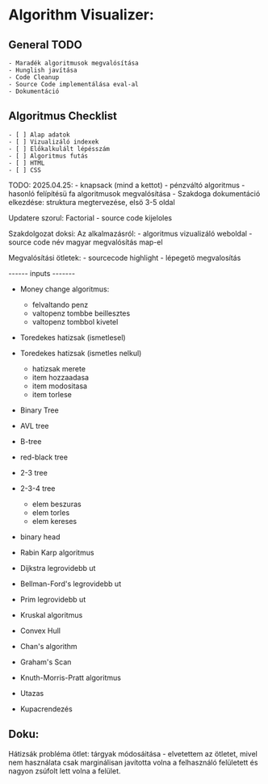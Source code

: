 # Algorithm Visualizer:

## General TODO
    - Maradék algoritmusok megvalósítása
    - Hunglish javítása
    - Code Cleanup
    - Source Code implementálása eval-al
    - Dokumentáció

## Algoritmus Checklist
    - [ ] Alap adatok
    - [ ] Vizualizáló indexek
    - [ ] Előkalkulált lépésszám
    - [ ] Algoritmus futás
    - [ ] HTML
    - [ ] CSS


TODO: 2025.04.25:
	- knapsack (mind a kettot)
	- pénzváltó algoritmus
	- hasonló felípítésü fa algoritmusok megvalósítása
	- Szakdoga dokumentáció elkezdése: struktura megtervezése, elsö 3-5 oldal

Updatere szorul:
Factorial - source code kijeloles

Szakdolgozat doksi:
Az alkalmazásról:
	- algoritmus vizualizáló weboldal
	- source code név magyar megvalósítás map-el


Megvalósítási ötletek:
	- sourcecode highlight
	- lépegetö megvalosítás


------ inputs -------

- Money change algoritmus:
	- felvaltando penz
	- valtopenz tombbe beillesztes
	- valtopenz tombbol kivetel

- Toredekes hatizsak (ismetlesel)
- Toredekes hatizsak (ismetles nelkul)
	- hatizsak merete
	- item hozzaadasa
	- item modositasa
	- item torlese



- Binary Tree
- AVL tree
- B-tree
- red-black tree
- 2-3 tree
- 2-3-4 tree
	- elem beszuras
	- elem torles
	- elem kereses


- binary head
- Rabin Karp algoritmus
- Dijkstra legrovidebb ut
- Bellman-Ford's legrovidebb ut
- Prim legrovidebb ut
- Kruskal algoritmus
- Convex Hull
- Chan's algorithm
- Graham's Scan
- Knuth-Morris-Pratt algoritmus
- Utazas
- Kupacrendezés


## Doku:

Hátizsák probléma ötlet: 
	tárgyak módosáitása - elvetettem az ötletet, mivel nem használata csak marginálisan javította volna a felhasználó felületett és nagyon zsúfolt lett volna a felület.